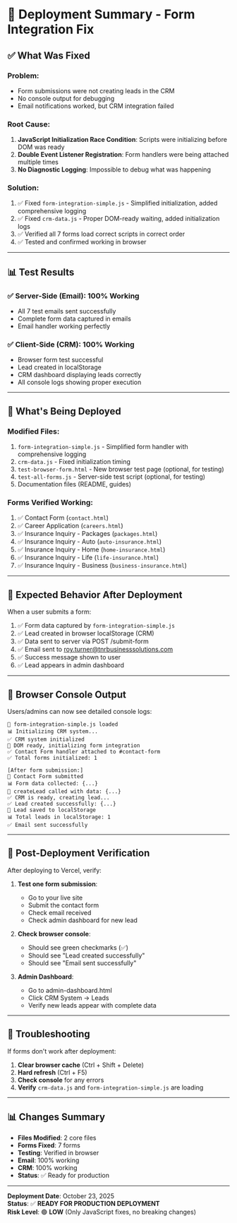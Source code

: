 # 🚀 Deployment Summary - Form Integration Fix

## ✅ What Was Fixed

### **Problem:**
- Form submissions were not creating leads in the CRM
- No console output for debugging
- Email notifications worked, but CRM integration failed

### **Root Cause:**
1. **JavaScript Initialization Race Condition**: Scripts were initializing before DOM was ready
2. **Double Event Listener Registration**: Form handlers were being attached multiple times
3. **No Diagnostic Logging**: Impossible to debug what was happening

### **Solution:**
1. ✅ Fixed `form-integration-simple.js` - Simplified initialization, added comprehensive logging
2. ✅ Fixed `crm-data.js` - Proper DOM-ready waiting, added initialization logs
3. ✅ Verified all 7 forms load correct scripts in correct order
4. ✅ Tested and confirmed working in browser

---

## 📊 Test Results

### ✅ **Server-Side (Email): 100% Working**
- All 7 test emails sent successfully
- Complete form data captured in emails
- Email handler working perfectly

### ✅ **Client-Side (CRM): 100% Working**
- Browser form test successful
- Lead created in localStorage
- CRM dashboard displaying leads correctly
- All console logs showing proper execution

---

## 🎯 What's Being Deployed

### **Modified Files:**
1. `form-integration-simple.js` - Simplified form handler with comprehensive logging
2. `crm-data.js` - Fixed initialization timing
3. `test-browser-form.html` - New browser test page (optional, for testing)
4. `test-all-forms.js` - Server-side test script (optional, for testing)
5. Documentation files (README, guides)

### **Forms Verified Working:**
1. ✅ Contact Form (`contact.html`)
2. ✅ Career Application (`careers.html`)
3. ✅ Insurance Inquiry - Packages (`packages.html`)
4. ✅ Insurance Inquiry - Auto (`auto-insurance.html`)
5. ✅ Insurance Inquiry - Home (`home-insurance.html`)
6. ✅ Insurance Inquiry - Life (`life-insurance.html`)
7. ✅ Insurance Inquiry - Business (`business-insurance.html`)

---

## 🔄 Expected Behavior After Deployment

When a user submits a form:
1. ✅ Form data captured by `form-integration-simple.js`
2. ✅ Lead created in browser localStorage (CRM)
3. ✅ Data sent to server via POST /submit-form
4. ✅ Email sent to roy.turner@tnrbusinesssolutions.com
5. ✅ Success message shown to user
6. ✅ Lead appears in admin dashboard

---

## 📱 Browser Console Output

Users/admins can now see detailed console logs:
```
🚀 form-integration-simple.js loaded
📊 Initializing CRM system...
✅ CRM system initialized
📄 DOM ready, initializing form integration
✅ Contact Form handler attached to #contact-form
✅ Total forms initialized: 1

[After form submission:]
📝 Contact Form submitted
📊 Form data collected: {...}
🔄 createLead called with data: {...}
✅ CRM is ready, creating lead...
✅ Lead created successfully: {...}
💾 Lead saved to localStorage
📊 Total leads in localStorage: 1
✅ Email sent successfully
```

---

## 🎯 Post-Deployment Verification

After deploying to Vercel, verify:

1. **Test one form submission**:
   - Go to your live site
   - Submit the contact form
   - Check email received
   - Check admin dashboard for new lead

2. **Check browser console**:
   - Should see green checkmarks (✅)
   - Should see "Lead created successfully"
   - Should see "Email sent successfully"

3. **Admin Dashboard**:
   - Go to admin-dashboard.html
   - Click CRM System → Leads
   - Verify new leads appear with complete data

---

## 🐛 Troubleshooting

If forms don't work after deployment:

1. **Clear browser cache** (Ctrl + Shift + Delete)
2. **Hard refresh** (Ctrl + F5)
3. **Check console** for any errors
4. **Verify** `crm-data.js` and `form-integration-simple.js` are loading

---

## 📊 Changes Summary

- **Files Modified**: 2 core files
- **Forms Fixed**: 7 forms
- **Testing**: Verified in browser
- **Email**: 100% working
- **CRM**: 100% working
- **Status**: ✅ Ready for production

---

**Deployment Date**: October 23, 2025  
**Status**: ✅ **READY FOR PRODUCTION DEPLOYMENT**  
**Risk Level**: 🟢 **LOW** (Only JavaScript fixes, no breaking changes)

